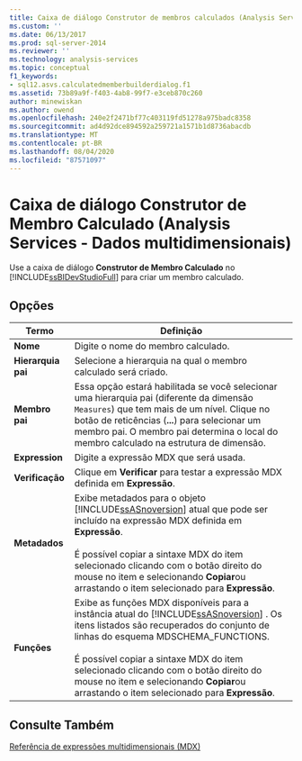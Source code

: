 ```yaml
---
title: Caixa de diálogo Construtor de membros calculados (Analysis Services-dados multidimensionais) | Microsoft Docs
ms.custom: ''
ms.date: 06/13/2017
ms.prod: sql-server-2014
ms.reviewer: ''
ms.technology: analysis-services
ms.topic: conceptual
f1_keywords:
- sql12.asvs.calculatedmemberbuilderdialog.f1
ms.assetid: 73b89a9f-f403-4ab8-99f7-e3ceb870c260
author: minewiskan
ms.author: owend
ms.openlocfilehash: 240e2f2471bf77c403119fd51278a975badc8358
ms.sourcegitcommit: ad4d92dce894592a259721a1571b1d8736abacdb
ms.translationtype: MT
ms.contentlocale: pt-BR
ms.lasthandoff: 08/04/2020
ms.locfileid: "87571097"
---
```

# <a name="calculated-member-builder-dialog-box-analysis-services---multidimensional-data"></a>Caixa de diálogo Construtor de Membro Calculado (Analysis Services - Dados multidimensionais)
  Use a caixa de diálogo **Construtor de Membro Calculado** no [!INCLUDE[ssBIDevStudioFull](../includes/ssbidevstudiofull-md.md)] para criar um membro calculado.  
  
## <a name="options"></a>Opções  
  
|Termo|Definição|  
|----------|----------------|  
|**Nome**|Digite o nome do membro calculado.|  
|**Hierarquia pai**|Selecione a hierarquia na qual o membro calculado será criado.|  
|**Membro pai**|Essa opção estará habilitada se você selecionar uma hierarquia pai (diferente da dimensão `Measures`) que tem mais de um nível. Clique no botão de reticências (**...**) para selecionar um membro pai. O membro pai determina o local do membro calculado na estrutura de dimensão.|  
|**Expression**|Digite a expressão MDX que será usada.|  
|**Verificação**|Clique em **Verificar** para testar a expressão MDX definida em **Expressão**.|  
|**Metadados**|Exibe metadados para o objeto [!INCLUDE[ssASnoversion](../includes/ssasnoversion-md.md)] atual que pode ser incluído na expressão MDX definida em **Expressão**.<br /><br /> É possível copiar a sintaxe MDX do item selecionado clicando com o botão direito do mouse no item e selecionando **Copiar**ou arrastando o item selecionado para **Expressão**.|  
|**Funções**|Exibe as funções MDX disponíveis para a instância atual do [!INCLUDE[ssASnoversion](../includes/ssasnoversion-md.md)] . Os itens listados são recuperados do conjunto de linhas do esquema MDSCHEMA_FUNCTIONS.<br /><br /> É possível copiar a sintaxe MDX do item selecionado clicando com o botão direito do mouse no item e selecionando **Copiar**ou arrastando o item selecionado para **Expressão**.|  
  
## <a name="see-also"></a>Consulte Também  
 [Referência de expressões multidimensionais &#40;MDX&#41;](/sql/mdx/multidimensional-expressions-mdx-reference)  
  
  
